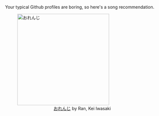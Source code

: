 Your typical Github profiles are boring, so here's a song recommendation.
<figure><img width="300" height="300" src="https://i.scdn.co/image/ab67616d0000b273f3dbf1c00a5611bfd73d046a" alt="おれんじ" /><figcaption align="center"><a href="https://open.spotify.com/track/041aE0uOHO1WMTgsfO0YAM" target="_blank">おれんじ</a> by Ran, Kei Iwasaki</figcaption></figure>

